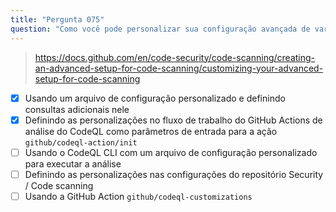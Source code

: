 ```yaml
---
title: "Pergunta 075"
question: "Como você pode personalizar sua configuração avançada de varredura do CodeQL com suítes de consultas CodeQL adicionais? (Escolha duas.)"
---
```


> https://docs.github.com/en/code-security/code-scanning/creating-an-advanced-setup-for-code-scanning/customizing-your-advanced-setup-for-code-scanning
- [x] Usando um arquivo de configuração personalizado e definindo consultas adicionais nele
- [x] Definindo as personalizações no fluxo de trabalho do GitHub Actions de análise do CodeQL como parâmetros de entrada para a ação `github/codeql-action/init`
- [ ] Usando o CodeQL CLI com um arquivo de configuração personalizado para executar a análise
- [ ] Definindo as personalizações nas configurações do repositório Security / Code scanning
- [ ] Usando a GitHub Action `github/codeql-customizations`
